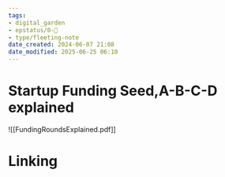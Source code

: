 ```yaml
---
tags: 
- digital_garden
- epstatus/0-🌰
- type/fleeting-note
date_created: 2024-06-07 21:08
date_modified: 2025-06-25 06:10
---
```

# Startup Funding Seed,A-B-C-D explained

![[FundingRoundsExplained.pdf]]

# Linking